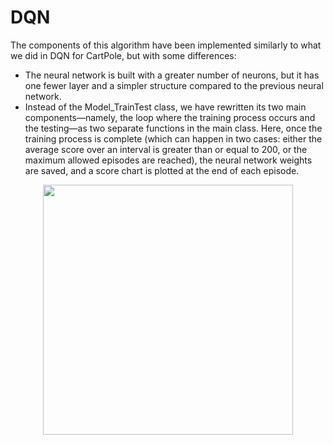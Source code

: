 # DQN
The components of this algorithm have been implemented similarly to what we did in DQN for CartPole, but with some differences:

 - The neural network is built with a greater number of neurons, but it has one fewer layer and a simpler structure compared to the previous neural network.
 - Instead of the Model_TrainTest class, we have rewritten its two main components—namely, the loop where the training process occurs and
   the testing—as two separate functions in the main class. Here, once the training process is complete (which can happen in two cases: either the average score over an interval is greater than or equal to 200, or the maximum allowed episodes are reached), the neural network weights are saved, and a score chart is plotted at the end of each episode.
<p align = "center">
    <img src="https://github.com/user-attachments/assets/8ba5175f-262d-431d-9916-e7d362de3196" width = "400">
</p>
